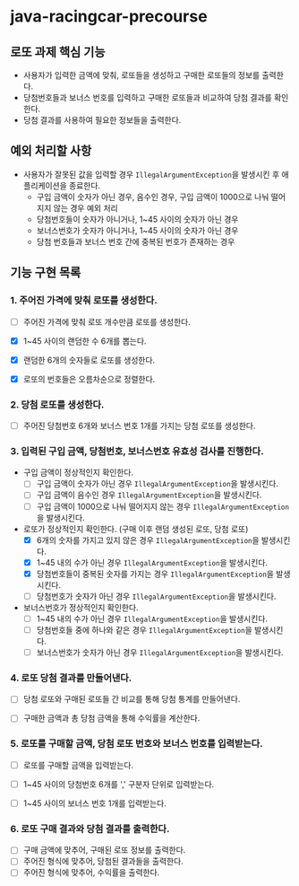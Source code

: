 # java-racingcar-precourse

## 로또 과제 핵심 기능

- 사용자가 입력한 금액에 맞춰, 로또들을 생성하고 구매한 로또들의 정보를 출력한다.
- 당첨번호들과 보너스 번호를 입력하고 구매한 로또들과 비교하여 당첨 결과를 확인한다.
- 당첨 결과를 사용하여 필요한 정보들을 출력한다.


## 예외 처리할 사항

- 사용자가 잘못된 값을 입력할 경우 `IllegalArgumentException`을 발생시킨 후 애플리케이션을 종료한다.
    - 구입 금액이 숫자가 아닌 경우, 음수인 경우, 구입 금액이 1000으로 나눠 떨어지지 않는 경우 예외 처리
    - 당첨번호들이 숫자가 아니거나, 1~45 사이의 숫자가 아닌 경우
    - 보너스번호가 숫자가 아니거나, 1~45 사이의 숫자가 아닌 경우
    - 당첨 번호들과 보너스 번호 간에 중복된 번호가 존재하는 경우


## 기능 구현 목록

### 1. 주어진 가격에 맞춰 로또를 생성한다.

- [ ] 주어진 가격에 맞춰 로또 개수만큼 로또를 생성한다.
- [x] 1~45 사이의 랜덤한 수 6개를 뽑는다.
- [x] 랜덤한 6개의 숫자들로 로또를 생성한다.
- [x] 로또의 번호들은 오름차순으로 정렬한다.


### 2. 당첨 로또를 생성한다.

- [ ] 주어진 당첨번호 6개와 보너스 번호 1개를 가지는 당첨 로또를 생성한다.


### 3. 입력된 구입 금액, 당첨번호, 보너스번호 유효성 검사를 진행한다.

- 구입 금액이 정상적인지 확인한다.
    - [ ] 구입 금액이 숫자가 아닌 경우 `IllegalArgumentException`을 발생시킨다.
    - [ ] 구입 금액이 음수인 경우 `IllegalArgumentException`을 발생시킨다.
    - [ ] 구입 금액이 1000으로 나눠 떨어지지 않는 경우 `IllegalArgumentException`을 발생시킨다.
- 로또가 정상적인지 확인한다. (구매 이후 랜덤 생성된 로또, 당첨 로또)
    - [x] 6개의 숫자를 가지고 있지 않은 경우 `IllegalArgumentException`을 발생시킨다. 
    - [x] 1~45 내의 수가 아닌 경우 `IllegalArgumentException`을 발생시킨다.
    - [x] 당첨번호들이 중복된 숫자를 가지는 경우 `IllegalArgumentException`을 발생시킨다.
    - [ ] 당첨번호가 숫자가 아닌 경우 `IllegalArgumentException`을 발생시킨다.
- 보너스번호가 정상적인지 확인한다.
    - [ ] 1~45 내의 수가 아닌 경우 `IllegalArgumentException`을 발생시킨다.
    - [ ] 당첨번호들 중에 하나와 같은 경우 `IllegalArgumentException`을 발생시킨다.
    - [ ] 보너스번호가 숫자가 아닌 경우 `IllegalArgumentException`을 발생시킨다.

### 4. 로또 당첨 결과를 만들어낸다.

- [ ] 당첨 로또와 구매된 로또들 간 비교를 통해 당첨 통계를 만들어낸다.
- [ ] 구매한 금액과 총 당첨 금액을 통해 수익률을 계산한다.


### 5. 로또를 구매할 금액, 당첨 로또 번호와 보너스 번호를 입력받는다.

- [ ] 로또를 구매할 금액을 입력받는다.
- [ ] 1~45 사이의 당첨번호 6개를 ',' 구분자 단위로 입력받는다.
- [ ] 1~45 사이의 보너스 번호 1개를 입력받는다.


### 6. 로또 구매 결과와 당첨 결과를 출력한다.

- [ ] 구매 금액에 맞추어, 구매된 로또 정보를 출력한다.
- [ ] 주어진 형식에 맞추어, 당첨된 결과들을 출력한다.
- [ ] 주어진 형식에 맞추어, 수익률을 출력한다.
